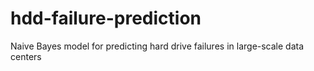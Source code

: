 # hdd-failure-prediction
Naive Bayes model for predicting hard drive failures in large-scale data centers
